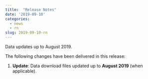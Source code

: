 ```yaml
---
title:  "Release Notes"
date: '2019-09-10'
categories:
  - news
  - rn
slug: 2019-09-10-rn
---
```


Data updates up to August 2019.

The following changes have been delivered in this release:

1. **Update**: Data download files updated up to **August 2019** (when applicable).

<!--more-->